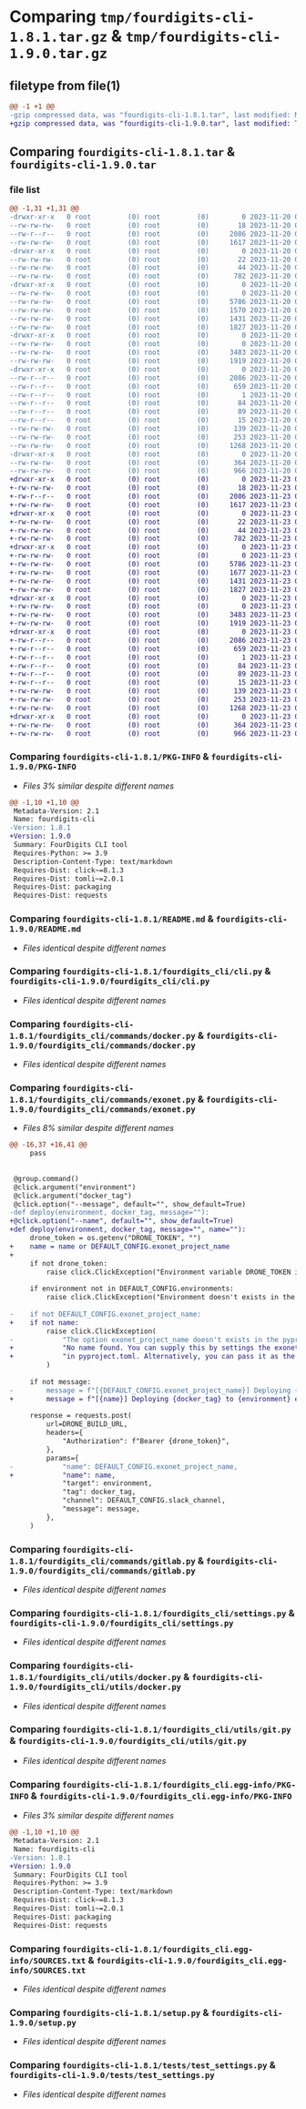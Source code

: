 # Comparing `tmp/fourdigits-cli-1.8.1.tar.gz` & `tmp/fourdigits-cli-1.9.0.tar.gz`

## filetype from file(1)

```diff
@@ -1 +1 @@
-gzip compressed data, was "fourdigits-cli-1.8.1.tar", last modified: Mon Nov 20 08:04:47 2023, max compression
+gzip compressed data, was "fourdigits-cli-1.9.0.tar", last modified: Thu Nov 23 09:51:44 2023, max compression
```

## Comparing `fourdigits-cli-1.8.1.tar` & `fourdigits-cli-1.9.0.tar`

### file list

```diff
@@ -1,31 +1,31 @@
-drwxr-xr-x   0 root         (0) root         (0)        0 2023-11-20 08:04:47.942689 fourdigits-cli-1.8.1/
--rw-rw-rw-   0 root         (0) root         (0)       18 2023-11-20 08:03:48.000000 fourdigits-cli-1.8.1/MANIFEST.in
--rw-r--r--   0 root         (0) root         (0)     2086 2023-11-20 08:04:47.942689 fourdigits-cli-1.8.1/PKG-INFO
--rw-rw-rw-   0 root         (0) root         (0)     1617 2023-11-20 08:03:48.000000 fourdigits-cli-1.8.1/README.md
-drwxr-xr-x   0 root         (0) root         (0)        0 2023-11-20 08:04:47.937686 fourdigits-cli-1.8.1/fourdigits_cli/
--rw-rw-rw-   0 root         (0) root         (0)       22 2023-11-20 08:03:48.000000 fourdigits-cli-1.8.1/fourdigits_cli/__init__.py
--rw-rw-rw-   0 root         (0) root         (0)       44 2023-11-20 08:03:48.000000 fourdigits-cli-1.8.1/fourdigits_cli/__main__.py
--rw-rw-rw-   0 root         (0) root         (0)      782 2023-11-20 08:03:48.000000 fourdigits-cli-1.8.1/fourdigits_cli/cli.py
-drwxr-xr-x   0 root         (0) root         (0)        0 2023-11-20 08:04:47.940688 fourdigits-cli-1.8.1/fourdigits_cli/commands/
--rw-rw-rw-   0 root         (0) root         (0)        0 2023-11-20 08:03:48.000000 fourdigits-cli-1.8.1/fourdigits_cli/commands/__init__.py
--rw-rw-rw-   0 root         (0) root         (0)     5786 2023-11-20 08:03:48.000000 fourdigits-cli-1.8.1/fourdigits_cli/commands/docker.py
--rw-rw-rw-   0 root         (0) root         (0)     1570 2023-11-20 08:03:48.000000 fourdigits-cli-1.8.1/fourdigits_cli/commands/exonet.py
--rw-rw-rw-   0 root         (0) root         (0)     1431 2023-11-20 08:03:48.000000 fourdigits-cli-1.8.1/fourdigits_cli/commands/gitlab.py
--rw-rw-rw-   0 root         (0) root         (0)     1827 2023-11-20 08:03:48.000000 fourdigits-cli-1.8.1/fourdigits_cli/settings.py
-drwxr-xr-x   0 root         (0) root         (0)        0 2023-11-20 08:04:47.940688 fourdigits-cli-1.8.1/fourdigits_cli/utils/
--rw-rw-rw-   0 root         (0) root         (0)        0 2023-11-20 08:03:48.000000 fourdigits-cli-1.8.1/fourdigits_cli/utils/__init__.py
--rw-rw-rw-   0 root         (0) root         (0)     3483 2023-11-20 08:03:48.000000 fourdigits-cli-1.8.1/fourdigits_cli/utils/docker.py
--rw-rw-rw-   0 root         (0) root         (0)     1919 2023-11-20 08:03:48.000000 fourdigits-cli-1.8.1/fourdigits_cli/utils/git.py
-drwxr-xr-x   0 root         (0) root         (0)        0 2023-11-20 08:04:47.939687 fourdigits-cli-1.8.1/fourdigits_cli.egg-info/
--rw-r--r--   0 root         (0) root         (0)     2086 2023-11-20 08:04:47.000000 fourdigits-cli-1.8.1/fourdigits_cli.egg-info/PKG-INFO
--rw-r--r--   0 root         (0) root         (0)      659 2023-11-20 08:04:47.000000 fourdigits-cli-1.8.1/fourdigits_cli.egg-info/SOURCES.txt
--rw-r--r--   0 root         (0) root         (0)        1 2023-11-20 08:04:47.000000 fourdigits-cli-1.8.1/fourdigits_cli.egg-info/dependency_links.txt
--rw-r--r--   0 root         (0) root         (0)       84 2023-11-20 08:04:47.000000 fourdigits-cli-1.8.1/fourdigits_cli.egg-info/entry_points.txt
--rw-r--r--   0 root         (0) root         (0)       89 2023-11-20 08:04:47.000000 fourdigits-cli-1.8.1/fourdigits_cli.egg-info/requires.txt
--rw-r--r--   0 root         (0) root         (0)       15 2023-11-20 08:04:47.000000 fourdigits-cli-1.8.1/fourdigits_cli.egg-info/top_level.txt
--rw-rw-rw-   0 root         (0) root         (0)      139 2023-11-20 08:03:48.000000 fourdigits-cli-1.8.1/pyproject.toml
--rw-rw-rw-   0 root         (0) root         (0)      253 2023-11-20 08:04:47.942689 fourdigits-cli-1.8.1/setup.cfg
--rw-rw-rw-   0 root         (0) root         (0)     1268 2023-11-20 08:03:48.000000 fourdigits-cli-1.8.1/setup.py
-drwxr-xr-x   0 root         (0) root         (0)        0 2023-11-20 08:04:47.941688 fourdigits-cli-1.8.1/tests/
--rw-rw-rw-   0 root         (0) root         (0)      364 2023-11-20 08:03:48.000000 fourdigits-cli-1.8.1/tests/test_cli.py
--rw-rw-rw-   0 root         (0) root         (0)      966 2023-11-20 08:03:48.000000 fourdigits-cli-1.8.1/tests/test_settings.py
+drwxr-xr-x   0 root         (0) root         (0)        0 2023-11-23 09:51:44.985765 fourdigits-cli-1.9.0/
+-rw-rw-rw-   0 root         (0) root         (0)       18 2023-11-23 09:50:48.000000 fourdigits-cli-1.9.0/MANIFEST.in
+-rw-r--r--   0 root         (0) root         (0)     2086 2023-11-23 09:51:44.985765 fourdigits-cli-1.9.0/PKG-INFO
+-rw-rw-rw-   0 root         (0) root         (0)     1617 2023-11-23 09:50:48.000000 fourdigits-cli-1.9.0/README.md
+drwxr-xr-x   0 root         (0) root         (0)        0 2023-11-23 09:51:44.981765 fourdigits-cli-1.9.0/fourdigits_cli/
+-rw-rw-rw-   0 root         (0) root         (0)       22 2023-11-23 09:50:48.000000 fourdigits-cli-1.9.0/fourdigits_cli/__init__.py
+-rw-rw-rw-   0 root         (0) root         (0)       44 2023-11-23 09:50:48.000000 fourdigits-cli-1.9.0/fourdigits_cli/__main__.py
+-rw-rw-rw-   0 root         (0) root         (0)      782 2023-11-23 09:50:48.000000 fourdigits-cli-1.9.0/fourdigits_cli/cli.py
+drwxr-xr-x   0 root         (0) root         (0)        0 2023-11-23 09:51:44.983765 fourdigits-cli-1.9.0/fourdigits_cli/commands/
+-rw-rw-rw-   0 root         (0) root         (0)        0 2023-11-23 09:50:48.000000 fourdigits-cli-1.9.0/fourdigits_cli/commands/__init__.py
+-rw-rw-rw-   0 root         (0) root         (0)     5786 2023-11-23 09:50:48.000000 fourdigits-cli-1.9.0/fourdigits_cli/commands/docker.py
+-rw-rw-rw-   0 root         (0) root         (0)     1677 2023-11-23 09:50:48.000000 fourdigits-cli-1.9.0/fourdigits_cli/commands/exonet.py
+-rw-rw-rw-   0 root         (0) root         (0)     1431 2023-11-23 09:50:48.000000 fourdigits-cli-1.9.0/fourdigits_cli/commands/gitlab.py
+-rw-rw-rw-   0 root         (0) root         (0)     1827 2023-11-23 09:50:48.000000 fourdigits-cli-1.9.0/fourdigits_cli/settings.py
+drwxr-xr-x   0 root         (0) root         (0)        0 2023-11-23 09:51:44.984765 fourdigits-cli-1.9.0/fourdigits_cli/utils/
+-rw-rw-rw-   0 root         (0) root         (0)        0 2023-11-23 09:50:48.000000 fourdigits-cli-1.9.0/fourdigits_cli/utils/__init__.py
+-rw-rw-rw-   0 root         (0) root         (0)     3483 2023-11-23 09:50:48.000000 fourdigits-cli-1.9.0/fourdigits_cli/utils/docker.py
+-rw-rw-rw-   0 root         (0) root         (0)     1919 2023-11-23 09:50:48.000000 fourdigits-cli-1.9.0/fourdigits_cli/utils/git.py
+drwxr-xr-x   0 root         (0) root         (0)        0 2023-11-23 09:51:44.984765 fourdigits-cli-1.9.0/fourdigits_cli.egg-info/
+-rw-r--r--   0 root         (0) root         (0)     2086 2023-11-23 09:51:44.000000 fourdigits-cli-1.9.0/fourdigits_cli.egg-info/PKG-INFO
+-rw-r--r--   0 root         (0) root         (0)      659 2023-11-23 09:51:44.000000 fourdigits-cli-1.9.0/fourdigits_cli.egg-info/SOURCES.txt
+-rw-r--r--   0 root         (0) root         (0)        1 2023-11-23 09:51:44.000000 fourdigits-cli-1.9.0/fourdigits_cli.egg-info/dependency_links.txt
+-rw-r--r--   0 root         (0) root         (0)       84 2023-11-23 09:51:44.000000 fourdigits-cli-1.9.0/fourdigits_cli.egg-info/entry_points.txt
+-rw-r--r--   0 root         (0) root         (0)       89 2023-11-23 09:51:44.000000 fourdigits-cli-1.9.0/fourdigits_cli.egg-info/requires.txt
+-rw-r--r--   0 root         (0) root         (0)       15 2023-11-23 09:51:44.000000 fourdigits-cli-1.9.0/fourdigits_cli.egg-info/top_level.txt
+-rw-rw-rw-   0 root         (0) root         (0)      139 2023-11-23 09:50:48.000000 fourdigits-cli-1.9.0/pyproject.toml
+-rw-rw-rw-   0 root         (0) root         (0)      253 2023-11-23 09:51:44.986765 fourdigits-cli-1.9.0/setup.cfg
+-rw-rw-rw-   0 root         (0) root         (0)     1268 2023-11-23 09:50:48.000000 fourdigits-cli-1.9.0/setup.py
+drwxr-xr-x   0 root         (0) root         (0)        0 2023-11-23 09:51:44.984765 fourdigits-cli-1.9.0/tests/
+-rw-rw-rw-   0 root         (0) root         (0)      364 2023-11-23 09:50:48.000000 fourdigits-cli-1.9.0/tests/test_cli.py
+-rw-rw-rw-   0 root         (0) root         (0)      966 2023-11-23 09:50:48.000000 fourdigits-cli-1.9.0/tests/test_settings.py
```

### Comparing `fourdigits-cli-1.8.1/PKG-INFO` & `fourdigits-cli-1.9.0/PKG-INFO`

 * *Files 3% similar despite different names*

```diff
@@ -1,10 +1,10 @@
 Metadata-Version: 2.1
 Name: fourdigits-cli
-Version: 1.8.1
+Version: 1.9.0
 Summary: FourDigits CLI tool
 Requires-Python: >= 3.9
 Description-Content-Type: text/markdown
 Requires-Dist: click~=8.1.3
 Requires-Dist: tomli~=2.0.1
 Requires-Dist: packaging
 Requires-Dist: requests
```

### Comparing `fourdigits-cli-1.8.1/README.md` & `fourdigits-cli-1.9.0/README.md`

 * *Files identical despite different names*

### Comparing `fourdigits-cli-1.8.1/fourdigits_cli/cli.py` & `fourdigits-cli-1.9.0/fourdigits_cli/cli.py`

 * *Files identical despite different names*

### Comparing `fourdigits-cli-1.8.1/fourdigits_cli/commands/docker.py` & `fourdigits-cli-1.9.0/fourdigits_cli/commands/docker.py`

 * *Files identical despite different names*

### Comparing `fourdigits-cli-1.8.1/fourdigits_cli/commands/exonet.py` & `fourdigits-cli-1.9.0/fourdigits_cli/commands/exonet.py`

 * *Files 8% similar despite different names*

```diff
@@ -16,37 +16,41 @@
     pass
 
 
 @group.command()
 @click.argument("environment")
 @click.argument("docker_tag")
 @click.option("--message", default="", show_default=True)
-def deploy(environment, docker_tag, message=""):
+@click.option("--name", default="", show_default=True)
+def deploy(environment, docker_tag, message="", name=""):
     drone_token = os.getenv("DRONE_TOKEN", "")
+    name = name or DEFAULT_CONFIG.exonet_project_name
+
     if not drone_token:
         raise click.ClickException("Environment variable DRONE_TOKEN is not set")
 
     if environment not in DEFAULT_CONFIG.environments:
         raise click.ClickException("Environment doesn't exists in the pyproject.toml")
 
-    if not DEFAULT_CONFIG.exonet_project_name:
+    if not name:
         raise click.ClickException(
-            "The option exonet_project_name doesn't exists in the pyproject.toml"
+            "No name found. You can supply this by settings the exonet_project_name "
+            "in pyproject.toml. Alternatively, you can pass it as the --name argument."
         )
 
     if not message:
-        message = f"[{DEFAULT_CONFIG.exonet_project_name}] Deploying {docker_tag} to {environment} environment"  # noqa: E501
+        message = f"[{name}] Deploying {docker_tag} to {environment} environment"
 
     response = requests.post(
         url=DRONE_BUILD_URL,
         headers={
             "Authorization": f"Bearer {drone_token}",
         },
         params={
-            "name": DEFAULT_CONFIG.exonet_project_name,
+            "name": name,
             "target": environment,
             "tag": docker_tag,
             "channel": DEFAULT_CONFIG.slack_channel,
             "message": message,
         },
     )
```

### Comparing `fourdigits-cli-1.8.1/fourdigits_cli/commands/gitlab.py` & `fourdigits-cli-1.9.0/fourdigits_cli/commands/gitlab.py`

 * *Files identical despite different names*

### Comparing `fourdigits-cli-1.8.1/fourdigits_cli/settings.py` & `fourdigits-cli-1.9.0/fourdigits_cli/settings.py`

 * *Files identical despite different names*

### Comparing `fourdigits-cli-1.8.1/fourdigits_cli/utils/docker.py` & `fourdigits-cli-1.9.0/fourdigits_cli/utils/docker.py`

 * *Files identical despite different names*

### Comparing `fourdigits-cli-1.8.1/fourdigits_cli/utils/git.py` & `fourdigits-cli-1.9.0/fourdigits_cli/utils/git.py`

 * *Files identical despite different names*

### Comparing `fourdigits-cli-1.8.1/fourdigits_cli.egg-info/PKG-INFO` & `fourdigits-cli-1.9.0/fourdigits_cli.egg-info/PKG-INFO`

 * *Files 3% similar despite different names*

```diff
@@ -1,10 +1,10 @@
 Metadata-Version: 2.1
 Name: fourdigits-cli
-Version: 1.8.1
+Version: 1.9.0
 Summary: FourDigits CLI tool
 Requires-Python: >= 3.9
 Description-Content-Type: text/markdown
 Requires-Dist: click~=8.1.3
 Requires-Dist: tomli~=2.0.1
 Requires-Dist: packaging
 Requires-Dist: requests
```

### Comparing `fourdigits-cli-1.8.1/fourdigits_cli.egg-info/SOURCES.txt` & `fourdigits-cli-1.9.0/fourdigits_cli.egg-info/SOURCES.txt`

 * *Files identical despite different names*

### Comparing `fourdigits-cli-1.8.1/setup.py` & `fourdigits-cli-1.9.0/setup.py`

 * *Files identical despite different names*

### Comparing `fourdigits-cli-1.8.1/tests/test_settings.py` & `fourdigits-cli-1.9.0/tests/test_settings.py`

 * *Files identical despite different names*

